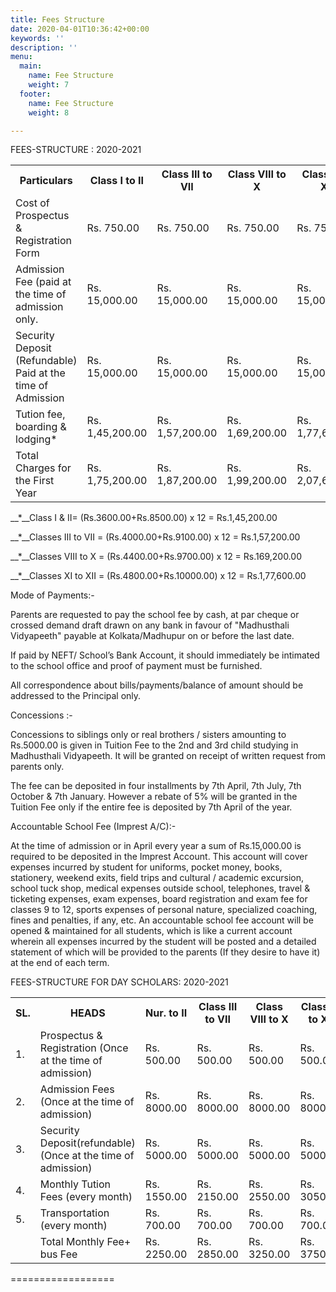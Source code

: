 ```yaml
---
title: Fees Structure
date: 2020-04-01T10:36:42+00:00
keywords: ''
description: ''
menu:
  main:
    name: Fee Structure
    weight: 7
  footer:
    name: Fee Structure
    weight: 8

---
```

FEES-STRUCTURE : 2020-2021

<table class="fees-table"> <tr> <th>Particulars</th> <th>Class I to II</th> <th>Class III to VII</th> <th>Class VIII to X</th> <th>Class XI & XII</th> </tr> <tr> <td>Cost of Prospectus & Registration Form</td> <td>Rs. 750.00</td> <td>Rs. 750.00</td> <td>Rs. 750.00</td> <td>Rs. 750.00</td> </tr> <tr> <td>Admission Fee (paid at the time of admission only.</td> <td>Rs. 15,000.00</td> <td>Rs. 15,000.00</td> <td>Rs. 15,000.00</td> <td>Rs. 15,000.00</td> </tr> <tr> <td>Security Deposit (Refundable) Paid at the time of Admission</td> <td>Rs. 15,000.00</td> <td>Rs. 15,000.00</td> <td>Rs. 15,000.00</td> <td>Rs. 15,000.00</td> </tr> <tr> <td>Tution fee, boarding & lodging*</td>

<td>Rs. 1,45,200.00</td>

<td>Rs. 1,57,200.00</td>

<td>Rs. 1,69,200.00</td>

<td>Rs. 1,77,600.00</td

</tr>

<tr>

<td>Total Charges for the First Year</td> <td>Rs. 1,75,200.00</td>

<td>Rs. 1,87,200.00</td>

<td>Rs. 1,99,200.00</td>

<td>Rs. 2,07,600.00</td>

</tr>

</table>

__*__Class I & II= (Rs.3600.00+Rs.8500.00) x 12  = Rs.1,45,200.00

__*__Classes III to VII = (Rs.4000.00+Rs.9100.00) x 12  = Rs.1,57,200.00

__*__Classes VIII to X = (Rs.4400.00+Rs.9700.00) x 12  = Rs.169,200.00

__*__Classes XI to XII = (Rs.4800.00+Rs.10000.00) x 12  = Rs.1,77,600.00

Mode of Payments:-

Parents are requested to pay the school fee by cash, at par cheque or crossed  demand draft drawn on  any bank  in  favour of "Madhusthali Vidyapeeth" payable at Kolkata/Madhupur on or before the last date.

If paid by NEFT/ School’s Bank Account, it should immediately be intimated to the school office and proof of payment must be furnished.

All correspondence about bills/payments/balance of amount should be addressed to the Principal only.

Concessions :-

Concessions to siblings only or real brothers / sisters amounting to Rs.5000.00 is given in Tuition Fee to the 2nd and 3rd child studying in Madhusthali Vidyapeeth. It will be granted on receipt of written request from parents only.

The fee can be deposited in four installments by 7th April, 7th July, 7th October & 7th January. However a rebate of 5% will be granted in the Tuition Fee only if the entire fee is deposited by 7th April  of the year.

Accountable School Fee (Imprest A/C):-

At the time of admission or in April every year a sum of Rs.15,000.00 is required to be deposited in the Imprest Account. This account will cover expenses  incurred  by  student  for  uniforms, pocket money, books, stationery, weekend exits, field trips and cultural / academic  excursion, school  tuck shop, medical  expenses  outside school, telephones, travel  & ticketing expenses, exam expenses, board  registration and exam fee for classes  9  to 12,  sports  expenses  of  personal nature, specialized coaching, fines and penalties, if any, etc. An accountable school fee account   will  be  opened  &  maintained  for all  students,  which is like  a  current  account wherein  all  expenses  incurred  by  the  student  will be posted and a detailed statement  of  which will  be  provided  to  the parents (If they desire to have it) at the end of each  term.

FEES-STRUCTURE FOR DAY SCHOLARS: 2020-2021

<table class="fees-table"> <tr> <th>SL.</th> <th>HEADS</th> <th>Nur. to II</th> <th>Class III to VII</th> <th>Class VIII to X</th> <th>Class XI to XII</th> </tr> <tr> <td>1.</td> <td>Prospectus & Registration (Once at the time of admission)</td> <td>Rs. 500.00</td> <td>Rs. 500.00</td> <td>Rs. 500.00</td> <td>Rs. 500.00</td> </tr> <tr> <td>2.</td> <td>Admission Fees (Once at the time of admission)</td> <td>Rs. 8000.00</td>

<td>Rs. 8000.00</td>

<td>Rs. 8000.00</td>

<td>Rs. 8000.00</td> </tr>

<tr>

<td>3.</td> <td>Security Deposit(refundable) (Once at the time of admission)</td>

<td>Rs. 5000.00</td>  
<td>Rs. 5000.00</td>

<td>Rs. 5000.00</td>

<td>Rs. 5000.00</td> </tr> <tr> <td>4.</td> <td>Monthly Tution Fees (every month)</td>

<td>Rs. 1550.00</td>

<td>Rs. 2150.00</td>

<td>Rs. 2550.00</td>

<td>Rs. 3050.00</td> </tr> <tr> <td>5.</td> <td>Transportation (every month)</td>

<td>Rs. 700.00</td>

<td>Rs. 700.00</td>

<td>Rs. 700.00</td>

<td>Rs. 700.00</td> </tr> <tr> <td></td> <td>Total Monthly Fee+ bus Fee</td>

<td>Rs. 2250.00</td>

<td>Rs. 2850.00</td>

<td>Rs. 3250.00</td>

<td>Rs. 3750.00</td> </tr> </table>

==================